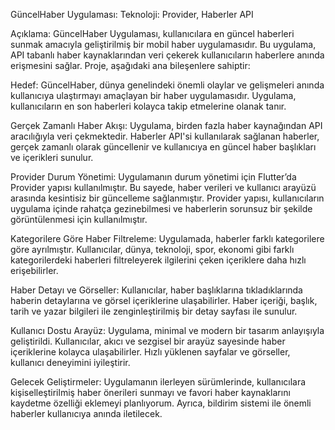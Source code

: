 GüncelHaber Uygulaması:
Teknoloji: Provider, Haberler API

Açıklama: GüncelHaber Uygulaması, kullanıcılara en güncel haberleri sunmak amacıyla geliştirilmiş bir mobil haber uygulamasıdır. Bu uygulama, API tabanlı haber kaynaklarından veri çekerek kullanıcıların haberlere anında erişmesini sağlar. Proje, aşağıdaki ana bileşenlere sahiptir:

Hedef: GüncelHaber, dünya genelindeki önemli olaylar ve gelişmeleri anında kullanıcıya ulaştırmayı amaçlayan bir haber uygulamasıdır. Uygulama, kullanıcıların en son haberleri kolayca takip etmelerine olanak tanır.

Gerçek Zamanlı Haber Akışı: Uygulama, birden fazla haber kaynağından API aracılığıyla veri çekmektedir. Haberler API'si kullanılarak sağlanan haberler, gerçek zamanlı olarak güncellenir ve kullanıcıya en güncel haber başlıkları ve içerikleri sunulur.

Provider Durum Yönetimi: Uygulamanın durum yönetimi için Flutter’da Provider yapısı kullanılmıştır. Bu sayede, haber verileri ve kullanıcı arayüzü arasında kesintisiz bir güncelleme sağlanmıştır. Provider yapısı, kullanıcıların uygulama içinde rahatça gezinebilmesi ve haberlerin sorunsuz bir şekilde görüntülenmesi için kullanılmıştır.

Kategorilere Göre Haber Filtreleme: Uygulamada, haberler farklı kategorilere göre ayrılmıştır. Kullanıcılar, dünya, teknoloji, spor, ekonomi gibi farklı kategorilerdeki haberleri filtreleyerek ilgilerini çeken içeriklere daha hızlı erişebilirler.

Haber Detayı ve Görseller: Kullanıcılar, haber başlıklarına tıkladıklarında haberin detaylarına ve görsel içeriklerine ulaşabilirler. Haber içeriği, başlık, tarih ve yazar bilgileri ile zenginleştirilmiş bir detay sayfası ile sunulur.

Kullanıcı Dostu Arayüz: Uygulama, minimal ve modern bir tasarım anlayışıyla geliştirildi. Kullanıcılar, akıcı ve sezgisel bir arayüz sayesinde haber içeriklerine kolayca ulaşabilirler. Hızlı yüklenen sayfalar ve görseller, kullanıcı deneyimini iyileştirir.

Gelecek Geliştirmeler: Uygulamanın ilerleyen sürümlerinde, kullanıcılara kişiselleştirilmiş haber önerileri sunmayı ve favori haber kaynaklarını kaydetme özelliği eklemeyi planlıyorum. Ayrıca, bildirim sistemi ile önemli haberler kullanıcıya anında iletilecek.
